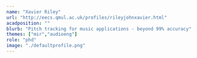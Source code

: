 ```yaml
---
name: "Xavier Riley"
url: "http://eecs.qmul.ac.uk/profiles/rileyjohnxavier.html"
acadposition: ""
blurb: "Pitch tracking for music applications - beyond 99% accuracy"
themes: ["mir","audioeng"]
role: "phd"
image: "./defaultprofile.png"
---
```

